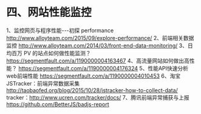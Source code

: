 四、网站性能监控
================================================================================

1、监控网页与程序性能---初探 performance
http://www.alloyteam.com/2015/09/explore-performance/
2、前端相关数据监控
http://www.alloyteam.com/2014/03/front-end-data-monitoring/
3、日均百万 PV 的站点如何做性能监测？
https://segmentfault.com/a/1190000004163467
4、高流量网站如何做出高性能？
https://segmentfault.com/a/1190000004176324
5、性能API快速分析web前端性能
https://segmentfault.com/a/1190000004010453
6、淘宝JSTracker：前端异常数据采集
http://taobaofed.org/blog/2015/10/28/jstracker-how-to-collect-data/
tracker：http://www.ucren.com/tracker/docs/
7、腾讯前端异常捕获与上报
https://github.com/BetterJS/badjs-report
